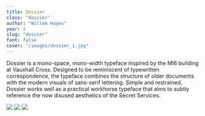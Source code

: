 ```yaml
---
title: Dossier
class: "dossier"
author: "Willem Hayes"
year: 1
slug: "dossier"
font: false
cover: "/images/dossier_1.jpg"
---
```


Dossier is a mono-space, mono-width typeface inspired by the MI6 building at Vauxhall Cross. Designed to be reminiscent of typewritten correspondence, the typeface combines the structure of older documents with the modern visuals of sans-serif lettering. Simple and restrained, Dossier works well as a practical workhorse typeface that aims to subtly reference the now disused aesthetics of the Secret Services.

![](/images/dossier_1.jpg)
![](/images/dossier_2.jpg)
![](/images/dossier_3.jpg)